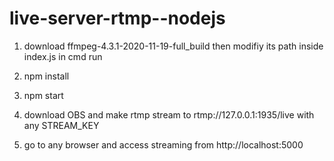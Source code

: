 # live-server-rtmp--nodejs

1) download ffmpeg-4.3.1-2020-11-19-full_build then modifiy its path inside index.js 
in cmd run
2) npm install 
3) npm start

3) download OBS and make rtmp stream to rtmp://127.0.0.1:1935/live with any STREAM_KEY
4) go to any browser and access streaming from http://localhost:5000
